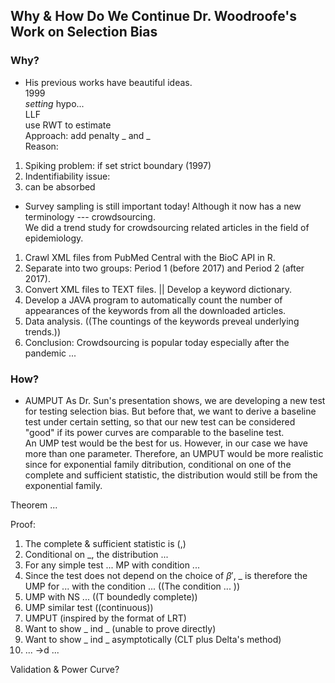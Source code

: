 ## Why & How Do We Continue Dr. Woodroofe's Work on Selection Bias

### Why?
- His previous works have beautiful ideas.  
1999  
_setting_ hypo...  
LLF  
use RWT to estimate  
Approach: add penalty _ and _  
Reason:
1. Spiking problem: if set strict boundary (1997)
2. Indentifiability issue:
3. can be absorbed

- Survey sampling is still important today! Although it now has a new terminology --- crowdsourcing.  
We did a trend study for crowdsourcing related articles in the field of epidemiology.  
1. Crawl XML files from PubMed Central with the BioC API in R.
2. Separate into two groups: Period 1 (before 2017) and Period 2 (after 2017).
3. Convert XML files to TEXT files. || Develop a keyword dictionary.
4. Develop a JAVA program to automatically count the number of appearances of the keywords from all the downloaded articles. 
5. Data analysis. ((The countings of the keywords preveal underlying trends.))
6. Conclusion: Crowdsourcing is popular today especially after the pandemic ...

### How?
- AUMPUT
As Dr. Sun's presentation shows, we are developing a new test for testing selection bias. But before that, we want to derive a baseline test under certain setting, so that our new test can be considered "good" if its power curves are comparable to the baseline test.  
An UMP test would be the best for us. However, in our case we have more than one parameter. Therefore, an UMPUT would be more realistic since for exponential family ditribution, conditional on one of the complete and sufficient statistic, the distribution would still be from the exponential family.

Theorem ...

Proof:
1. The complete & sufficient statistic is (,)
2. Conditional on _, the distribution ...
3. For any simple test ... MP with condition ...
4. Since the test does not depend on the choice of $\beta'$, _ is therefore the UMP for ... with the condition ... ((The condition ... ))
5. UMP with NS ... ((T boundedly complete))
6. UMP similar test ((continuous))
7. UMPUT (inspired by the format of LRT)
8. Want to show _ ind _ (unable to prove directly)
9. Want to show _ ind _ asymptotically (CLT plus Delta's method)
10. ... ->d ...

Validation & Power Curve?
